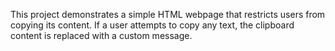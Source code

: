 This project demonstrates a simple HTML webpage that restricts users from copying its content. 
If a user attempts to copy any text, the clipboard content is replaced with a custom message.
